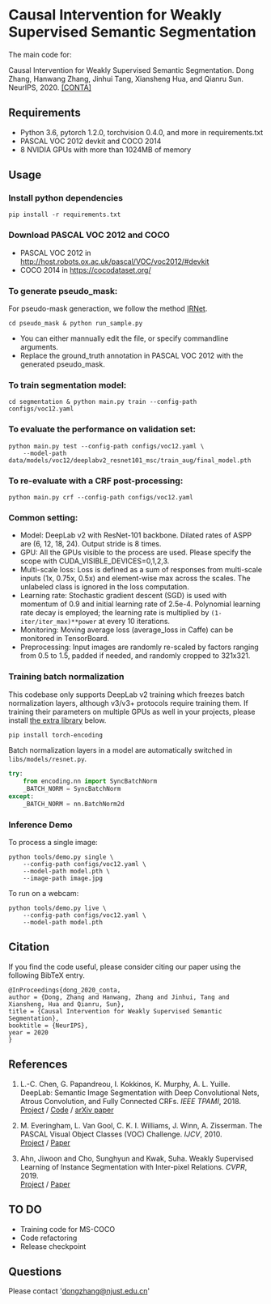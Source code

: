 # Causal Intervention for Weakly Supervised Semantic Segmentation 
The main code for:

Causal Intervention for Weakly Supervised Semantic Segmentation.
Dong Zhang, Hanwang Zhang, Jinhui Tang, Xiansheng Hua, and Qianru Sun.
NeurIPS, 2020. [[CONTA]](xxx)

## Requirements

* Python 3.6, pytorch 1.2.0, torchvision 0.4.0, and more in requirements.txt
* PASCAL VOC 2012 devkit and COCO 2014
* 8 NVIDIA GPUs with more than 1024MB of memory

## Usage

### Install python dependencies

```
pip install -r requirements.txt
```

### Download PASCAL VOC 2012 and COCO

* PASCAL VOC 2012 in http://host.robots.ox.ac.uk/pascal/VOC/voc2012/#devkit
* COCO 2014 in https://cocodataset.org/

### To generate pseudo_mask:

For pseudo-mask generaction, we follow the method [IRNet](https://arxiv.org/abs/1904.05044).

```
cd pseudo_mask & python run_sample.py
```
* You can either mannually edit the file, or specify commandline arguments.
* Replace the ground_truth annotation in PASCAL VOC 2012 with the generated pseudo_mask.

### To train segmentation model:

```
cd segmentation & python main.py train --config-path configs/voc12.yaml
```

### To evaluate the performance on validation set:

```
python main.py test --config-path configs/voc12.yaml \
    --model-path data/models/voc12/deeplabv2_resnet101_msc/train_aug/final_model.pth
```

### To re-evaluate with a CRF post-processing:<br>

```
python main.py crf --config-path configs/voc12.yaml
```

### Common setting:

* Model: DeepLab v2 with ResNet-101 backbone. Dilated rates of ASPP are (6, 12, 18, 24). Output stride is 8 times.
* GPU: All the GPUs visible to the process are used. Please specify the scope with CUDA_VISIBLE_DEVICES=0,1,2,3.
* Multi-scale loss: Loss is defined as a sum of responses from multi-scale inputs (1x, 0.75x, 0.5x) and element-wise max across the scales. The unlabeled class is ignored in the loss computation.
* Learning rate: Stochastic gradient descent (SGD) is used with momentum of 0.9 and initial learning rate of 2.5e-4. Polynomial learning rate decay is employed; the learning rate is multiplied by ```(1-iter/iter_max)**power``` at every 10 iterations.
* Monitoring: Moving average loss (average_loss in Caffe) can be monitored in TensorBoard.
* Preprocessing: Input images are randomly re-scaled by factors ranging from 0.5 to 1.5, padded if needed, and randomly cropped to 321x321.


### Training batch normalization

This codebase only supports DeepLab v2 training which freezes batch normalization layers, although
v3/v3+ protocols require training them. If training their parameters on multiple GPUs as well in your projects, please
install [the extra library](https://hangzhang.org/PyTorch-Encoding/) below.

```bash
pip install torch-encoding
```

Batch normalization layers in a model are automatically switched in ```libs/models/resnet.py```.

```python
try:
    from encoding.nn import SyncBatchNorm
    _BATCH_NORM = SyncBatchNorm
except:
    _BATCH_NORM = nn.BatchNorm2d
```

### Inference Demo

To process a single image:

```
python tools/demo.py single \
    --config-path configs/voc12.yaml \
    --model-path model.pth \
    --image-path image.jpg
```

To run on a webcam:

```
python tools/demo.py live \
    --config-path configs/voc12.yaml \
    --model-path model.pth
```

## Citation

If you find the code useful, please consider citing our paper using the following BibTeX entry.
```
@InProceedings{dong_2020_conta,
author = {Dong, Zhang and Hanwang, Zhang and Jinhui, Tang and Xiansheng, Hua and Qianru, Sun},
title = {Causal Intervention for Weakly Supervised Semantic Segmentation},
booktitle = {NeurIPS},
year = 2020
}
```

## References

1. L.-C. Chen, G. Papandreou, I. Kokkinos, K. Murphy, A. L. Yuille. DeepLab: Semantic Image
Segmentation with Deep Convolutional Nets, Atrous Convolution, and Fully Connected CRFs. *IEEE TPAMI*,
2018.<br>
[Project](http://liangchiehchen.com/projects/DeepLab.html) /
[Code](https://bitbucket.org/aquariusjay/deeplab-public-ver2) / [arXiv
paper](https://arxiv.org/abs/1606.00915)

2. M. Everingham, L. Van Gool, C. K. I. Williams, J. Winn, A. Zisserman. The PASCAL Visual Object
Classes (VOC) Challenge. *IJCV*, 2010.<br>
[Project](http://host.robots.ox.ac.uk/pascal/VOC) /
[Paper](http://host.robots.ox.ac.uk/pascal/VOC/pubs/everingham10.pdf)

3. Ahn, Jiwoon and Cho, Sunghyun and Kwak, Suha. Weakly Supervised Learning of Instance Segmentation with Inter-pixel Relations. *CVPR*, 2019.<br>
[Project](https://github.com/jiwoon-ahn/irn) /
[Paper](https://arxiv.org/abs/1904.05044)

## TO DO

* Training code for MS-COCO
* Code refactoring
* Release checkpoint

## Questions

Please contact 'dongzhang@njust.edu.cn'